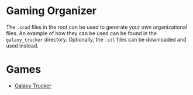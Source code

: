# Gaming Organizer

The `.scad` files in the root can be used to generate your own organizational files.  An example of how they can be used can be found in the `galaxy_trucker` directory.  Optionally, the `.stl` files can be downloaded and used instead.

# Games
- [Galaxy Trucker](/pcon/game_organizer/tree/master/galaxy_trucker)